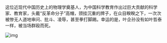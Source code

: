 这位近现代中国历史上的物理学奠基人，为中国科学教育作出过巨大贡献的科学家、教育家，头戴“反革命分子”高帽，颈挂沉重的牌子，在众目睽睽之下，一次次被惨无人道地审问、批斗、凌辱，甚至拳打脚踢。幸运的是，叶企孙没有如叶哲泰一样，被当场群殴而死。


![img](https://chinadigitaltimes.net/chinese/files/2024/03/20240330_dailyquote.png)

